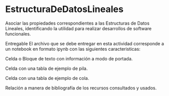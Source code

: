 # EstructuraDeDatosLineales
Asociar las propiedades correspondientes a las Estructuras de Datos Lineales, identificando la utilidad para realizar desarrollos de software funcionales.



Entregable
El archivo que se debe entregar en esta actividad corresponde a un notebook en formato ipynb con las siguientes caracteristicas:

Celda o Bloque de texto con información a modo de portada.

Celda con una tabla de ejemplo de pila.

Celda con una tabla de ejemplo de cola. 

Relación a manera de bibliografía de los recursos consultados y usados.
